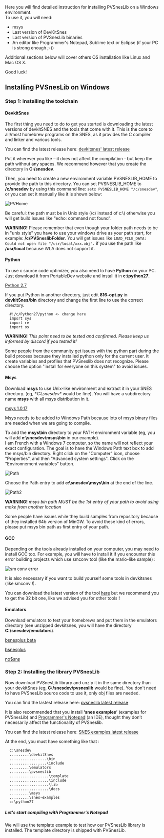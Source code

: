 Here you will find  detailed instruction for installing PVSnesLib on a Windows environment.  
To use it, you will need:  
  * msys  
  * Last version of DevKitSnes 
  * Last version of PVSnesLib binaries  
  * An editor like Programmer's Notepad, Sublime text or Eclipse (if your PC is strong enough ;-))  

Additional sections below will cover others OS installation like Linux and Mac OS X.  

Good luck!  

## Installing PVSnesLib on Windows

### Step 1: Installing the toolchain

#### DevkitSnes

The first thing you need to do to get you started is downloading the latest versions of devkitSNES and the tools that come with it. This is the core to all/most homebrew programs on the SNES, as it provides the C compiler and linker and various tools.  

You can find the latest release here: [devkitsnes' latest release](https://github.com/alekmaul/pvsneslib/releases/latest)  

Put it wherever you like – it does not affect the compilation - but keep the path without any spaces.
We recommend however that you create the directory in **C:/snesdev**.

Then, you need to create a new environment variable PVSNESLIB_HOME to provide the path to this directory.
You can set PVSNESLIB_HOME to **/c/snesdev** by using this command line:
`setx PVSNESLIB_HOME "/c/snesdev"`, or you can set it manually like it is shown below:

![PVHome](https://www.portabledev.com/wp-content/uploads/2020/12/home_var.png)

Be careful: the path must be in Unix style (/c/ instead of c:\\) otherwise you will get build issues like "echo: command not found".

**WARNING!** Please remember that even though your folder path needs to be in "unix style" you have to use your windows drive as your path start, for example: **/c/PVSneslibFolder**.
You will get issues like `LOAD_FILE_DATA: Could not open file "/usr/local/xxx.obj".` if you use the path like **/usr/local** because WLA does not support it.

#### Python

To use c source code optimizer, you also need to have **Python** on your PC. Just download it from PortableDev website and install it in **c:\python27**.

<a id="python27" href="https://www.portabledev.com/wp-content/files/python-2.7.9.msi">Python 2.7</a>

If you put Python in another directory, just edit **816-opt.py** in **devkitSnes/bin** directory and change the first line to use the correct directory.  
```
  #!/c/Python27/python <- change here
  import sys
  import re
  import os
```

**WARNING!** _This point need to be tested and confirmed. Please keep us informed by discord if you tested it!_

Some people from the community get issues with the python part during the build process because they installed python only for the current user. It create variables and profiles that PVSneslib does not recognize. Please choose the option "install for everyone on this system" to avoid issues.

#### Msys

Download **msys** to use Unix-like environment and extract it in your SNES directory. (eg, **C:\snesdev\** would be fine). You will have a subdirectory name **msys** with all msys distribution in it.  

<a id="msys1017" href="https://www.portabledev.com/wp-content/files/msys-1.0.17.exe">msys 1.0.17</a>

Msys needs to be added to Windows Path because lots of msys binary files are needed when we are going to compile.  

To add the **msys\bin** directory to your PATH environment variable (eg,  you will add  **c:\snesdev\msys\bin** in our example).  
I am French with a Windows 7 computer, so the name will not reflect your exact configuration. The goal is to have the Windows Path text box to add the msys/bin directory. Right click on the "Computer" icon, choose "Properties", and then "Advanced system settings". Click on the "Environnement variables" button.  

![Path](http://www.portabledev.com/wp-content/uploads/2018/02/pn_tools_04.jpg)

Choose the Path entry to add **c:\snesdev\msys\bin** at the end of the line.  

![Path2](https://www.portabledev.com/wp-content/uploads/2021/06/msyspath.png)

**WARNING!** _msys bin path MUST be the 1st entry of your path to avoid using make from another location_

Some people have issues while they build samples from repository because of they installed 64b version of MinGW. To avoid these kind of errors, please put msys bin path as first entry of your path.

#### GCC 

Depending on the tools already installed on your computer, you may need to install GCC too.
For example, you will have to install it if you encounter this error building projects which use smconv tool (like the mario-like sample) :

![sm conv error](https://user-images.githubusercontent.com/981773/120016823-5e926300-bfe5-11eb-9ec3-c76223072ae0.png)

It is also necessary if you want to build yourself some tools in devkitsnes (like smconv !).

You can download the latest version of the tool [here](https://sourceforge.net/projects/tdm-gcc/) but we recommend you to get the 32 bit one, like we advised you for other tools !


#### Emulators  

Download emulators to test your homebrews and put them in the emulators directory (see unzipped devkitsnes, you will have the directory **C:/snesdev/emulators**).  

[bsnesplus beta](http://revenant1.net/bsnes-plus-benny-win64.zip)

[bsnesplus](https://github.com/devinacker/bsnes-plus/releases)

[no$sns](http://problemkaputt.de/sns.htm)

### Step 2: Installing the library PVSnesLib

Now download PVSnesLib library and unzip it in the same directory than your devkitSnes (eg, **C:/snesdev/pvsneslib** would be fine). You don't need to have PVSnesLib source code to use it, only obj files are needed.  

You can find the lastest release here: [pvsneslib latest release](https://github.com/alekmaul/pvsneslib/releases/latest)  

It is also recommended that you install **‘snes examples’** (examples for PVSnesLib) and [Programmer's Notepad](http://www.pnotepad.org/download/) (an IDE), thought they don’t necessarily affect the functionality of PVSneslib.

You can find the latest release here: [SNES examples latest release](https://github.com/alekmaul/pvsneslib/releases/latest)  

At the end, you must have something like that :  
```
  c:\snesdev
  .........\devkitSnes
  .................\bin
  .................\include
  .........\emulators
  .........\pvsneslib
  ..................\template
  ..................\include
  ..................\lib
  ..................\docs
  .........\msys
  .........\snes-examples
  c:\python27
```

##### Let's start compiling with Programmer's Notepad

We will use the template example to test how our PVSnesLib library is installed. The template directory is shipped with PVSnesLib.  
